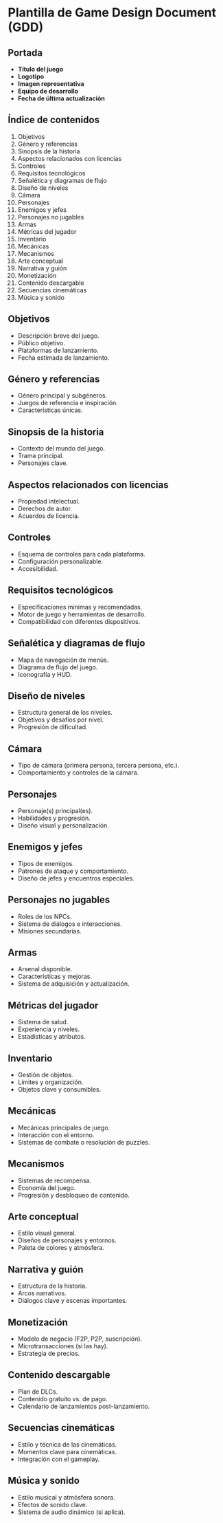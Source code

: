 # Plantilla de Game Design Document (GDD)

## Portada
- **Título del juego**
- **Logotipo**
- **Imagen representativa**
- **Equipo de desarrollo**
- **Fecha de última actualización**

## Índice de contenidos
1. Objetivos
2. Género y referencias
3. Sinopsis de la historia
4. Aspectos relacionados con licencias
5. Controles
6. Requisitos tecnológicos
7. Señalética y diagramas de flujo
8. Diseño de niveles
9. Cámara
10. Personajes
11. Enemigos y jefes
12. Personajes no jugables
13. Armas
14. Métricas del jugador
15. Inventario
16. Mecánicas
17. Mecanismos
18. Arte conceptual
19. Narrativa y guión
20. Monetización
21. Contenido descargable
22. Secuencias cinemáticas
23. Música y sonido

## Objetivos
- Descripción breve del juego.
- Público objetivo.
- Plataformas de lanzamiento.
- Fecha estimada de lanzamiento.

## Género y referencias
- Género principal y subgéneros.
- Juegos de referencia e inspiración.
- Características únicas.

## Sinopsis de la historia
- Contexto del mundo del juego.
- Trama principal.
- Personajes clave.

## Aspectos relacionados con licencias
- Propiedad intelectual.
- Derechos de autor.
- Acuerdos de licencia.

## Controles
- Esquema de controles para cada plataforma.
- Configuración personalizable.
- Accesibilidad.

## Requisitos tecnológicos
- Especificaciones mínimas y recomendadas.
- Motor de juego y herramientas de desarrollo.
- Compatibilidad con diferentes dispositivos.

## Señalética y diagramas de flujo
- Mapa de navegación de menús.
- Diagrama de flujo del juego.
- Iconografía y HUD.

## Diseño de niveles
- Estructura general de los niveles.
- Objetivos y desafíos por nivel.
- Progresión de dificultad.

## Cámara
- Tipo de cámara (primera persona, tercera persona, etc.).
- Comportamiento y controles de la cámara.

## Personajes
- Personaje(s) principal(es).
- Habilidades y progresión.
- Diseño visual y personalización.

## Enemigos y jefes
- Tipos de enemigos.
- Patrones de ataque y comportamiento.
- Diseño de jefes y encuentros especiales.

## Personajes no jugables
- Roles de los NPCs.
- Sistema de diálogos e interacciones.
- Misiones secundarias.

## Armas
- Arsenal disponible.
- Características y mejoras.
- Sistema de adquisición y actualización.

## Métricas del jugador
- Sistema de salud.
- Experiencia y niveles.
- Estadísticas y atributos.

## Inventario
- Gestión de objetos.
- Límites y organización.
- Objetos clave y consumibles.

## Mecánicas
- Mecánicas principales de juego.
- Interacción con el entorno.
- Sistemas de combate o resolución de puzzles.

## Mecanismos
- Sistemas de recompensa.
- Economía del juego.
- Progresión y desbloqueo de contenido.

## Arte conceptual
- Estilo visual general.
- Diseños de personajes y entornos.
- Paleta de colores y atmósfera.

## Narrativa y guión
- Estructura de la historia.
- Arcos narrativos.
- Diálogos clave y escenas importantes.

## Monetización
- Modelo de negocio (F2P, P2P, suscripción).
- Microtransacciones (si las hay).
- Estrategia de precios.

## Contenido descargable
- Plan de DLCs.
- Contenido gratuito vs. de pago.
- Calendario de lanzamientos post-lanzamiento.

## Secuencias cinemáticas
- Estilo y técnica de las cinemáticas.
- Momentos clave para cinemáticas.
- Integración con el gameplay.

## Música y sonido
 - Estilo musical y atmósfera sonora.
 - Efectos de sonido clave.
 - Sistema de audio dinámico (si aplica).
